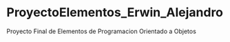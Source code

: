 # ProyectoElementos_Erwin_Alejandro
Proyecto Final de Elementos de Programacion Orientado a Objetos
